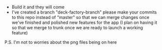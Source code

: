 - Build it and they will come
- I've created a branch "deck-factory-branch" please make your commits to this repo instead of "master"
  so that we can merge changes once we've finished and polished new features for the app (I plan on having it so that 
  we merge to trunk once we are ready to launch a working feature)
  
P.S. I'm not to worries about the png files being on here
